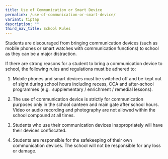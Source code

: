 ```yaml
---
title: Use of Communication or Smart Device
permalink: /use-of-communication-or-smart-device/
variant: tiptap
description: ""
third_nav_title: School Rules
---
```

<p>Students are discouraged from bringing communication devices (such as
mobile phones or smart watches with communication functions) to school
as they can be a major distraction.</p>
<p>If there are strong reasons for a student to bring a communication device
to school, the following rules and regulations must be adhered to:</p>
<ol data-tight="true" class="tight">
<li>
<p>Mobile phones and smart devices must be switched off and be kept out of
sight during school hours including recess, CCA and after-school programmes
(e.g.&nbsp; supplementary / enrichment / remedial lessons).</p>
</li>
<li>
<p>The use of communication device is strictly for communication purposes
only in the school canteen and main gate after school hours. Video or audio
recording and photography are not allowed within the school compound at
all times.&nbsp;</p>
</li>
<li>
<p>Students who use their communication devices inappropriately will have
their devices confiscated.</p>
</li>
<li>
<p>Students are responsible for the safekeeping of their own communication
devices. The school will not be responsible for any loss or damage.</p>
</li>
</ol>
<p>&nbsp;</p>